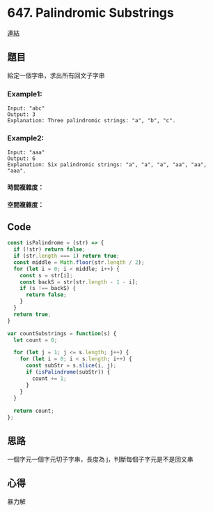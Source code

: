 # 647. Palindromic Substrings
[連結](https://leetcode.com/problems/palindromic-substrings/)

## 題目

給定一個字串，求出所有回文子字串

### Example1:

```
Input: "abc"
Output: 3
Explanation: Three palindromic strings: "a", "b", "c".
```
 
### Example2:

```
Input: "aaa"
Output: 6
Explanation: Six palindromic strings: "a", "a", "a", "aa", "aa", "aaa".
```

#### 時間複雜度： 
#### 空間複雜度： 

## Code

```javascript
const isPalindrome = (str) => {
  if (!str) return false;
  if (str.length === 1) return true;
  const middle = Math.floor(str.length / 2);
  for (let i = 0; i < middle; i++) {
    const s = str[i];
    const backS = str[str.length - 1 - i];
    if (s !== backS) {
      return false; 
    }
  }
  return true;
}

var countSubstrings = function(s) {
  let count = 0;

  for (let j = 1; j <= s.length; j++) {
    for (let i = 0; i < s.length; i++) {
      const subStr = s.slice(i, j);
      if (isPalindrome(subStr)) {
        count += 1;
      }
    } 
  }
  
  return count;
};
```

## 思路

一個字元一個字元切子字串，長度為 j，判斷每個子字元是不是回文串

## 心得

暴力解
